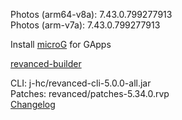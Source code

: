 Photos (arm64-v8a): 7.43.0.799277913  
Photos (arm-v7a): 7.43.0.799277913  

Install [microG](https://github.com/ReVanced/GmsCore/releases) for GApps  

[revanced-builder](https://github.com/geologically/revanced-builder)
  
CLI: j-hc/revanced-cli-5.0.0-all.jar  
Patches: revanced/patches-5.34.0.rvp  
[Changelog](https://github.com/revanced/revanced-patches/releases/tag/v5.34.0)  
